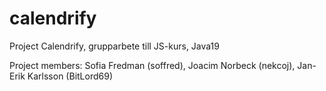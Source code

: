 # calendrify
Project Calendrify, grupparbete till JS-kurs, Java19

Project members: Sofia Fredman (soffred), Joacim Norbeck (nekcoj), Jan-Erik Karlsson (BitLord69)
